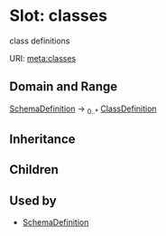 # Slot: classes


class definitions

URI: [meta:classes](https://w3id.org/biolink/biolinkml/meta/classes)
## Domain and Range

[SchemaDefinition](SchemaDefinition.md) ->  <sub>0..*</sub> [ClassDefinition](ClassDefinition.md)
## Inheritance

## Children

## Used by

 * [SchemaDefinition](SchemaDefinition.md)

